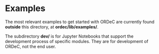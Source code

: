 # Examples

The most relevant examples to get started with ORDeC are currently found **outside** this directory, at **ordec/lib/examples/**.

The subdirectory **dev/** is for Jupyter Notebooks that support the development process of specific modules. They are for development of ORDeC, not the end user.
